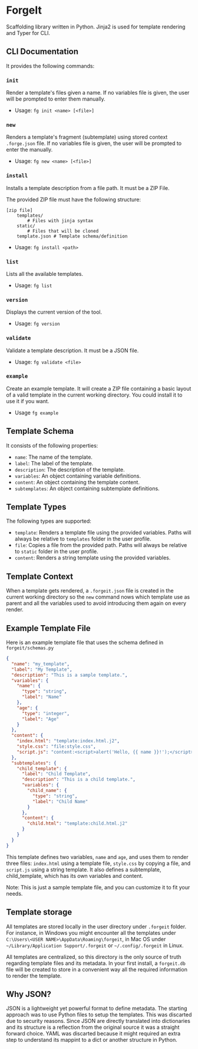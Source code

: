 # ForgeIt
Scaffolding library written in Python. Jinja2 is used for template rendering and Typer for CLI.

## CLI Documentation

It provides the following commands:

### `init`

Render a template's files given a name. If no variables file is given, the user will be prompted to enter them manually.

* Usage: `fg init <name> [<file>]`

### `new`

Renders a template's fragment (subtemplate) using stored context `.forge.json` file. If no variables file is given, the user will be prompted to enter the manually.

* Usage: `fg new <name> [<file>]`

### `install`

Installs a template description from a file path. It must be a ZIP File.

The provided ZIP file must have the following structure:
```
[zip file]
    templates/
        # Files with jinja syntax
    static/
        # Files that will be cloned
    template.json # Template schema/definition
```

* Usage: `fg install <path>`

### `list`

Lists all the available templates.

* Usage: `fg list`


### `version`

Displays the current version of the tool.

* Usage: `fg version`

### `validate`

Validate a template description. It must be a JSON file.

* Usage: `fg validate <file>`

### `example`

Create an example template. It will create a ZIP file containing a basic layout of a 
valid template in the current working directory. You could install it to use it if you want.

* Usage `fg example`

## Template Schema

It consists of the following properties:

* `name`: The name of the template.
* `label`: The label of the template.
* `description`: The description of the template.
* `variables`: An object containing variable definitions.
* `content`: An object containing the template content.
* `subtemplates`: An object containing subtemplate definitions.

## Template Types

The following types are supported:

* `template`: Renders a template file using the provided variables. Paths will always be relative to `templates` folder in the user profile.
* `file`: Copies a file from the provided path. Paths will always be relative to `static` folder in the user profile.
* `content`: Renders a string template using the provided variables.

## Template Context

When a template gets rendered, a `.forgeit.json` file is created in the current working directory so the `new` command nows which template use as parent and all the variables used to avoid introducing them again on every render.

## Example Template File

Here is an example template file that uses the schema defined in `forgeit/schemas.py`
```json
{
  "name": "my_template",
  "label": "My Template",
  "description": "This is a sample template.",
  "variables": {
    "name": {
      "type": "string",
      "label": "Name"
    },
    "age": {
      "type": "integer",
      "label": "Age"
    }
  },
  "content": {
    "index.html": "template:index.html.j2",
    "style.css": "file:style.css",
    "script.js": "content:<script>alert('Hello, {{ name }}!');</script>"
  },
  "subtemplates": {
    "child_template": {
      "label": "Child Template",
      "description": "This is a child template.",
      "variables": {
        "child_name": {
          "type": "string",
          "label": "Child Name"
        }
      },
      "content": {
        "child.html": "template:child.html.j2"
      }
    }
  }
}
```

This template defines two variables, `name` and `age`, and uses them to render three files: `index.html` using a template file, `style.css` by copying a file, and `script.js` using a string template. It also defines a subtemplate, child_template, which has its own variables and content.

Note: This is just a sample template file, and you can customize it to fit your needs.

## Template storage

All templates are stored locally in the user directory under `.forgeit` folder. For instance, in Windows you might encounter all the templates under `C:\Users\<USER NAME>\AppData\Roaming\forgeit`, in Mac OS under `~/Library/Application Support/.forgeit` or `~/.config/.forgeit` in Linux.

 All templates are centralized, so this directory is the only source of truth regarding template files and its metadata. In your first install, a `forgeit.db` file will be created to store in a convenient way all the required information to render the template.

## Why JSON?

JSON is a lightweight yet powerful format to define metadata. The starting approach was to use Python files to setup the templates. This was discarted due to security reasons. Since JSON are directly translated into dictionaries and its structure is a reflection from the original source it was a straight forward choice. YAML was discarted because it might required an extra step to understand its mappint to a dict or another structure in Python.